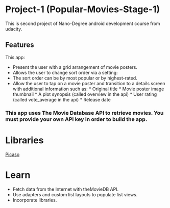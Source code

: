 # Project-1 (Popular-Movies-Stage-1)

This is second project of Nano-Degree android development course from udacity.

## Features


This app:

  * Present the user with a grid arrangement of movie posters.
  * Allows the user to change sort order via a setting:
  * The sort order can be by most popular or by highest-rated.
  *  Allow the user to tap on a movie poster and transition to a details screen with additional information such as:
    *   Original title
    *   Movie poster image thumbnail
    *   A plot synopsis (called overview in the api)
    *   User rating (called vote_average in the api)
    *  Release date
    
### This app uses The Movie Database API to retrieve movies. You must provide your own API key in order to build the app.

# Libraries

[Picaso](http://square.github.io/picasso/)

# Learn


*  Fetch data from the Internet with theMovieDB API.
*  Use adapters and custom list layouts to populate list views.
*  Incorporate libraries.



